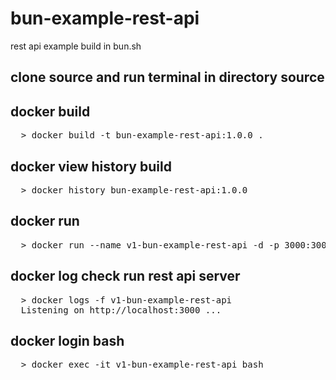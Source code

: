 # bun-example-rest-api
rest api example build in bun.sh
## clone source and run terminal in directory source 

## docker build
<pre>
  > docker build -t bun-example-rest-api:1.0.0 .
</pre>

## docker view history build

<pre>
  > docker history bun-example-rest-api:1.0.0
</pre>

## docker run

<pre>
  > docker run --name v1-bun-example-rest-api -d -p 3000:3000 bun-example-rest-api:1.0.0
</pre>

## docker log check run rest api server

<pre>
  > docker logs -f v1-bun-example-rest-api
  Listening on http://localhost:3000 ...
</pre>

## docker login bash 

<pre>
  > docker exec -it v1-bun-example-rest-api bash
</pre>
